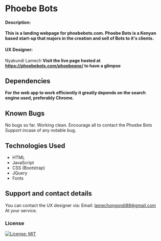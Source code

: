 # Phoebe Bots
#### Description:
**This is a landing webpage for phoebebots.com. Phoebe Bots is a Kenyan based start-up that majors in the creation and sell of Bots to it's clients.**
#### UX Designer:
Nyakundi Lamech
**Visit the live page hosted at https://phoebebots.com/phoebeone/ to have a glimpse**
## Dependencies
**For  the  web app to  work  efficiently  it  greatly depends  on the  search engine  used, preferably Chrome.**
## Known Bugs
No bugs so far. Working clean. Encourage all to contact the Phoebe Bots Support incase of any notable bug.
## Technologies Used
* HTML
* JavaScript
* CSS (Bootstrap)
* JQuery
* Fonts
## Support and contact details
You can contact the UX designer via:
Email: lamechongondi88@gmail.com
At your service.
### License
[![License: MIT](https://img.shields.io/badge/License-MIT-yellow.svg)](https://opensource.org/licenses/MIT)
